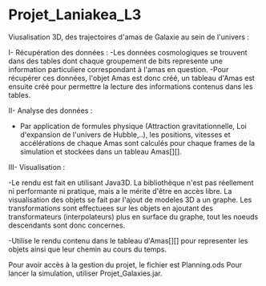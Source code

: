# Projet_Laniakea_L3
Viusalisation 3D, des trajectoires d'amas de Galaxie au sein de l'univers :

I- Récupération des données :
  -Les données cosmologiques se trouvent dans des tables dont chaque groupement de bits represente une information particuliere correspondant à l'amas en question.
  -Pour récupérer ces données, l'objet Amas est donc créé, un tableau d'Amas est ensuite créé pour permettre la lecture des informations contenus dans les tables.

II- Analyse des données : 
- Par application de formules physique (Attraction gravitationnelle, Loi d'expansion de l'univers de Hubble,..), les positions, vitesses et accélérations de chaque Amas sont calculés pour chaque frames de la simulation et stockées dans un tableau Amas[][].

III- Visualisation :

-Le rendu est fait en utilisant Java3D. La bibliothèque n'est pas réellement ni performante ni pratique, mais a le mérite d'être en accès libre. La visualisation des objets se fait par l'ajout de modeles 3D a un graphe. Les transformations sont effectuees sur les objets en ajoutant des transformateurs (interpolateurs) plus en surface du graphe, tout les noeuds descendants sont donc concernes.

-Utilise le rendu contenu dans le tableau d'Amas[][] pour representer les objets ainsi que leur chemin au cours du temps.

Pour avoir accès à la gestion du projet, le fichier est Planning.ods
Pour lancer la simulation, utiliser Projet_Galaxies.jar.
